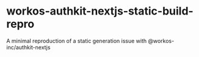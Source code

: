 # workos-authkit-nextjs-static-build-repro
A minimal reproduction of a static generation issue with @workos-inc/authkit-nextjs
